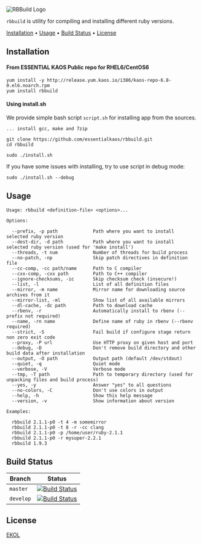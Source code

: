 ![RBBuild Logo](https://essentialkaos.com/github/rbbuild-v1.png)

`rbbuild` is utility for compiling and installing different ruby versions.

[Installation](#installation) • [Usage](#usage) • [Build Status](#build-status) • [License](#license)

## Installation

#### From ESSENTIAL KAOS Public repo for RHEL6/CentOS6

```
yum install -y http://release.yum.kaos.io/i386/kaos-repo-6.8-0.el6.noarch.rpm
yum install rbbuild
```

#### Using install.sh

We provide simple bash script `script.sh` for installing app from the sources.

```
... install gcc, make and 7zip

git clone https://github.com/essentialkaos/rbbuild.git
cd rbbuild

sudo ./install.sh
```

If you have some issues with installing, try to use script in debug mode:

```
sudo ./install.sh --debug
```

## Usage

```
Usage: rbbuild <definition-file> <options>...

Options:

  --prefix, -p path             Path where you want to install selected ruby version
  --dest-dir, -d path           Path where you want to install selected ruby version (used for 'make install')
  --threads, -t num             Number of threads for build process
  --no-patch, -np               Skip patch directives in definition file
  --cc-comp, -cc path/name      Path to C compiler
  --cxx-comp, -cxx path         Path to C++ compiler
  --ignore-checksums, -ic       Skip checksum check (insecure!)
  --list, -l                    List of all definition files
  --mirror, -m name             Mirror name for downloading source archives from it
  --mirror-list, -ml            Show list of all available mirrors
  --dl-cache, -dc path          Path to download cache
  --rbenv, -r                   Automatically install to rbenv (--prefix not required)
  --name, -rn name              Define name of ruby in rbenv (--rbenv required)
  --strict, -S                  Fail build if configure stage return non zero exit code
  --proxy, -P url               Use HTTP proxy on given host and port
  --debug, -D                   Don't remove build directory and other build data after installation
  --output, -O path             Output path (default /dev/stdout)
  --quiet, -q                   Quiet mode
  --verbose, -V                 Verbose mode
  --tmp, -T path                Path to temporary directory (used for unpacking files and build process)
  --yes, -y                     Answer "yes" to all questions
  --no-colors, -C               Don't use colors in output
  --help, -h                    Show this help message
  --version, -v                 Show information about version

Examples:

  rbbuild 2.1.1-p0 -t 4 -m somemirror
  rbbuild 2.1.1-p0 -t 8 -r -cc clang
  rbbuild 2.1.1-p0 -p /home/user/ruby-2.1.1
  rbbuild 2.1.1-p0 -r mysuper-2.2.1
  rbbuild 1.9.3
```

## Build Status

| Branch | Status |
|------------|--------|
| `master` | [![Build Status](https://travis-ci.org/essentialkaos/rbbuild.svg?branch=master)](https://travis-ci.org/essentialkaos/rbbuild) |
| `develop` | [![Build Status](https://travis-ci.org/essentialkaos/rbbuild.svg?branch=develop)](https://travis-ci.org/essentialkaos/rbbuild) |

## License

[EKOL](https://essentialkaos.com/ekol)
